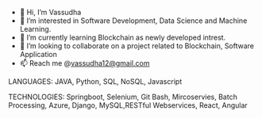 - 👋 Hi, I’m Vassudha
- 👀 I’m interested in Software Development, Data Science and Machine Learning.
- 🌱 I’m currently learning Blockchain as newly developed intrest.
- 💞️ I’m looking to collaborate on a project related to Blockchain, Software Application
- 📫 Reach me @vassudha12@gmail.com


LANGUAGES:
JAVA, Python, SQL, NoSQL, Javascript

TECHNOLOGIES:
Springboot, Selenium, Git Bash, Mircoservies, Batch Processing, Azure, Django, MySQL,RESTful Webservices, React, Angular

<!---
vassudha12/vassudha12 is a ✨ special ✨ repository because its `README.md` (this file) appears on your GitHub profile.
You can click the Preview link to take a look at your changes.
--->
